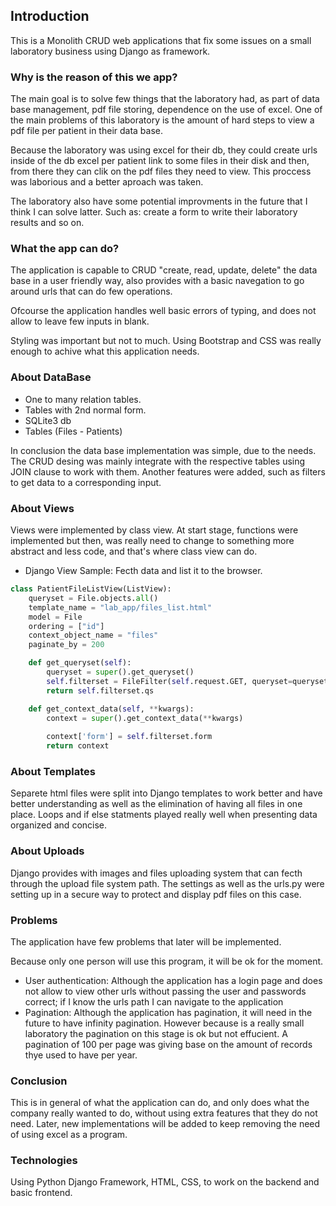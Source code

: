 ## Introduction
This is a Monolith CRUD web applications that fix some issues on
a small laboratory business using Django as framework.

### Why is the reason of this we app?
The main goal is to solve few things that the laboratory had, as part of data base management, pdf file storing, dependence on the use of excel. One of the main problems of this laboratory is the amount of hard steps to view a pdf file per patient in their data base.

Because the laboratory was using excel for their db, they could create urls inside of the db excel per patient link to some files in their disk and then, from there they can clik on the pdf files they need to view. This proccess was laborious and a better aproach was taken.

The laboratory also have some potential improvments in the future that I think I can solve latter. Such as: create a form to write their laboratory results and so on.

### What the app can do?
The application is capable to CRUD "create, read, update, delete" the data base in a user friendly way, also provides with a basic navegation to go around urls that can do few operations.

Ofcourse the application handles well basic errors of typing, and
does not allow to leave few inputs in blank.

Styling was important but not to much. Using Bootstrap and CSS was
really enough to achive what this application needs.

### About DataBase
- One to many relation tables.
- Tables with 2nd normal form.
- SQLite3 db
- Tables (Files - Patients)

In conclusion the data base implementation was simple, due to the needs. The CRUD desing was mainly integrate with the respective tables using JOIN clause to work with them. Another features were added, such as filters to get data to a corresponding input.

### About Views
Views were implemented by class view. At start stage, functions were
implemented but then, was really need to change to something more
abstract and less code, and that's where class view can do.

- Django View Sample: Fecth data and list it to the browser.

```python
class PatientFileListView(ListView):
    queryset = File.objects.all()
    template_name = "lab_app/files_list.html"
    model = File
    ordering = ["id"]
    context_object_name = "files"
    paginate_by = 200

    def get_queryset(self):
        queryset = super().get_queryset()
        self.filterset = FileFilter(self.request.GET, queryset=queryset)
        return self.filterset.qs

    def get_context_data(self, **kwargs):
        context = super().get_context_data(**kwargs)
      
        context['form'] = self.filterset.form
        return context
```
### About Templates
Separete html files were split into Django templates to work better and have better understanding as well as the elimination of having all files in one place. Loops and if else statments played really well when presenting data organized and concise.

### About Uploads
Django provides with images and files uploading system that can fecth through the upload file system path. The settings as well as the urls.py were setting up in a secure way to protect and display pdf files on this case.

### Problems
The application have few problems that later will be implemented.

Because only one person will use this program, it will be ok for the moment.

- User authentication: Although the application has a login page and does not allow to view other urls without passing the user and passwords correct; if I know the urls path I can navigate to the application
- Pagination: Although the application has pagination, it will need in the future to have infinity pagination. However because is a really small laboratory the pagination on this stage is ok but not effucient. A pagination of 100 per page was giving base on the amount of records thye used to have per year.

### Conclusion
This is in general of what the application can do, and only does what the company really wanted to do, without using extra features that they do not need. Later, new implementations will be added to keep removing the need of using excel as a program.

### Technologies
Using Python Django Framework, HTML, CSS, to work on the backend and basic frontend.
